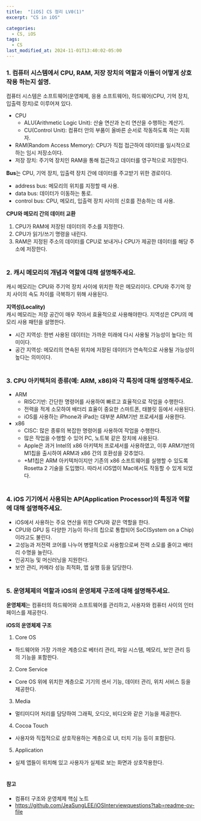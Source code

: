 ```yaml
---
title:  "[iOS] CS 정리 LV0(1)"
excerpt: "CS in iOS"

categories:
  - CS, iOS
tags:
  - CS
last_modified_at: 2024-11-01T13:40:02-05:00
---
```



### 1. 컴퓨터 시스템에서 CPU, RAM, 저장 장치의 역할과 이들이 어떻게 상호작용 하는지 설명.
컴퓨터 시스템은 소프트웨어(운영체제, 응용 소프트웨어), 하드웨어(CPU, 기억 장치, 입출력 장치)로 이루어져 있다.

- CPU
  - ALU(Arithmetic Logic Unit): 산술 연산과 논리 연산을 수행하는 계산기.
  - CU(Control Unit): 컴퓨터 안의 부품이 올바른 순서로 작동하도록 하는 지휘자.
- RAM(Random Access Memory): CPU가 직접 접근하여 데이터를 일시적으로 하는 임시 저장소이다.
- 저장 장치: 주기억 장치인 RAM을 통해 접근하고 데이터를 영구적으로 저장한다.

**Bus**는 CPU, 기억 장치, 입출력 장치 간에 데이터를 주고받기 위한 경로이다. 
- address bus: 메모리의 위치를 지정할 때 사용.
- data bus: 데이터가 이동하는 통로.
- control bus: CPU, 메모리, 입출력 장치 사이의 신호를 전송하는 데 사용.

**CPU와 메모리 간의 데이터 교환**<br>
1. CPU가 RAM에 저장된 데이터의 주소를 지정한다.
2. CPU가 읽기/쓰기 명령을 내린다.
3. RAM은 지정된 주소의 데이터를 CPU로 보내거나 CPU가 제공한 데이터를 해당 주소에 저장한다.
<br><br>

### 2. 캐시 메모리의 개념과 역할에 대해 설명해주세요.
캐시 메모리는 CPU와 주기억 장치 사이에 위치한 작은 메모리이다. 
CPU와 주기억 장치 사이의 속도 차이를 극복하기 위해 사용된다.

**지역성(Locality)**<br>
캐시 메모리는 저장 공간이 매우 작아서 효율적으로 사용해야한다. 지역성은 CPU의 메모리 사용 패턴을 설명한다.
- 시간 지역성: 한번 사용된 데이터는 가까운 미래에 다시 사용될 가능성이 높다는 의미이다.
- 공간 지역성: 메모리의 연속된 위치에 저장된 데이터가 연속적으로 사용될 가능성이 높다는 의미이다.
<br><br>

### 3. CPU 아키텍처의 종류(예: ARM, x86)와 각 특징에 대해 설명해주세요.

- ARM
  - RISC기반: 간단한 명령어를 사용하여 빠르고 효율적으로 작업을 수행한다. 
  - 전력을 적게 소모하여 배터리 효율이 중요한 스마트폰, 태블릿 등에서 사용된다.
  - iOS를 사용하는 iPhone과 iPad는 대부분 ARM기반 프로세서를 사용한다.
- x86
  - CISC: 많은 종류의 복잡한 명령어를 사용하여 작업을 수행한다.
  - 많은 작업을 수행할 수 있어 PC, 노트북 같은 장치에 사용된다.
  - Apple은 과거 Intel의 x86 아키텍처 프로세서를 사용하였고, 이후 ARM기반의 M1칩을 출시하여 ARM과 x86 간의 호환성을 갖추었다.
  - +M1칩은 ARM 아키텍처이지만 기존의 x86 소프트웨어를 실행할 수 있도록 Rosetta 2 기술을 도입했다. 따라서 iOS앱이 Mac에서도 작동할 수 있게 되었다.
<br><br>

### 4. iOS 기기에서 사용되는 AP(Application Processor)의 특징과 역할에 대해 설명해주세요.
- iOS에서 사용하는 주요 연산을 위한 CPU와 같은 역할을 한다. 
- CPU와 GPU 등 다양한 기능이 하나의 칩으로 통합되어 SoC(System on a Chip)이라고도 불린다.
- 고성능과 저전력 코어를 나누어 병렬적으로 사용함으로써 전력 소모를 줄이고 배터리 수명을 늘린다.
- 인공지능 및 머신러닝을 지원한다.
- 보안 관리, 카메라 성능 최적화, 앱 실행 등을 담당한다.
<br><br>

### 5. 운영체제의 역할과 iOS의 운영체제 구조에 대해 설명해주세요.<br>
**운영체제**는 컴퓨터의 하드웨어와 소프트웨어를 관리하고, 사용자와 컴퓨터 사이의 인터페이스를 제공한다.

**iOS의 운영체제 구조**
1. Core OS
  - 하드웨어와 가장 가까운 계층으로 베터리 관리, 파일 시스템, 메모리, 보안 관리 등의 기능을 포함한다.
2. Core Service
  - Core OS 위에 위치한 계층으로 기기의 센서 기능, 데이터 관리, 위치 서비스 등을 제공한다.
3. Media
  - 멀티미디어 처리를 담당하여 그래픽, 오디오, 비디오와 같은 기능을 제공한다.
4. Cocoa Touch
  - 사용자와 직접적으로 상호작용하는 계층으로 UI, 터치 기능 등이 포함된다.
5. Application
  - 실제 앱들이 위치해 있고 사용자가 실제로 보는 화면과 상호작용한다.
<br><br>

#### 참고
- 컴퓨터 구조와 운영체제 핵심 노트
- https://github.com/JeaSungLEE/iOSInterviewquestions?tab=readme-ov-file
